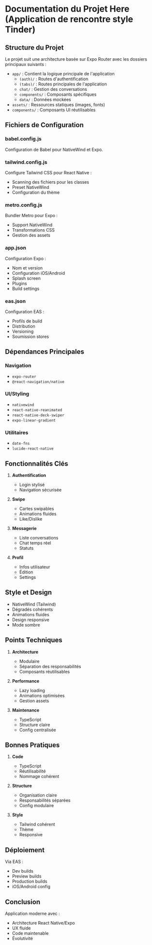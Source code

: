 # Documentation du Projet Here (Application de rencontre style Tinder)

## Structure du Projet

Le projet suit une architecture basée sur Expo Router avec les dossiers principaux suivants :

- `app/` : Contient la logique principale de l'application
  - `(auth)/` : Routes d'authentification
  - `(tabs)/` : Routes principales de l'application
  - `chat/` : Gestion des conversations
  - `components/` : Composants spécifiques
  - `data/` : Données mockées
- `assets/` : Ressources statiques (images, fonts)
- `components/` : Composants UI réutilisables

## Fichiers de Configuration

### babel.config.js

Configuration de Babel pour NativeWind et Expo.

### tailwind.config.js

Configure Tailwind CSS pour React Native :

- Scanning des fichiers pour les classes
- Preset NativeWind
- Configuration du thème

### metro.config.js

Bundler Metro pour Expo :

- Support NativeWind
- Transformations CSS
- Gestion des assets

### app.json

Configuration Expo :

- Nom et version
- Configuration iOS/Android
- Splash screen
- Plugins
- Build settings

### eas.json

Configuration EAS :

- Profils de build
- Distribution
- Versioning
- Soumission stores

## Dépendances Principales

### Navigation

- `expo-router`
- `@react-navigation/native`

### UI/Styling

- `nativewind`
- `react-native-reanimated`
- `react-native-deck-swiper`
- `expo-linear-gradient`

### Utilitaires

- `date-fns`
- `lucide-react-native`

## Fonctionnalités Clés

1. **Authentification**

   - Login stylisé
   - Navigation sécurisée

2. **Swipe**

   - Cartes swipables
   - Animations fluides
   - Like/Dislike

3. **Messagerie**

   - Liste conversations
   - Chat temps réel
   - Statuts

4. **Profil**
   - Infos utilisateur
   - Édition
   - Settings

## Style et Design

- NativeWind (Tailwind)
- Dégradés cohérents
- Animations fluides
- Design responsive
- Mode sombre

## Points Techniques

1. **Architecture**

   - Modulaire
   - Séparation des responsabilités
   - Composants réutilisables

2. **Performance**

   - Lazy loading
   - Animations optimisées
   - Gestion assets

3. **Maintenance**
   - TypeScript
   - Structure claire
   - Config centralisée

## Bonnes Pratiques

1. **Code**

   - TypeScript
   - Réutilisabilité
   - Nommage cohérent

2. **Structure**

   - Organisation claire
   - Responsabilités séparées
   - Config modulaire

3. **Style**
   - Tailwind cohérent
   - Thème
   - Responsive

## Déploiement

Via EAS :

- Dev builds
- Preview builds
- Production builds
- iOS/Android config

## Conclusion

Application moderne avec :

- Architecture React Native/Expo
- UX fluide
- Code maintenable
- Évolutivité
